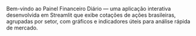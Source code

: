 Bem-vindo ao Painel Financeiro Diário — uma aplicação interativa desenvolvida em Streamlit que exibe cotações de ações brasileiras, agrupadas por setor, com gráficos e indicadores úteis para análise rápida de mercado.
